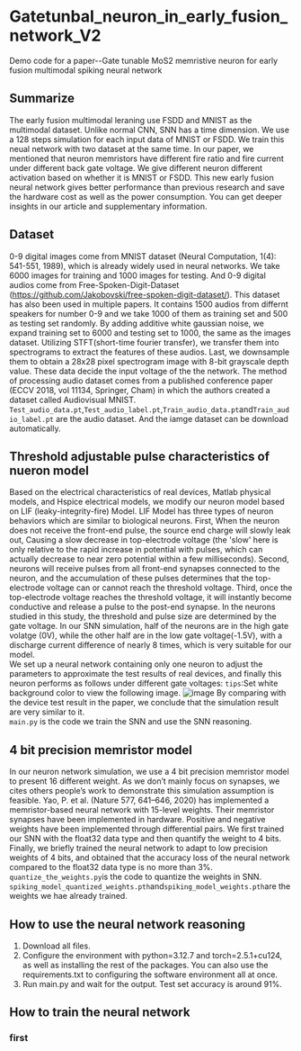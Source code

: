 # Gatetunbal_neuron_in_early_fusion_network_V2
Demo code for a paper--Gate tunable MoS2 memristive neuron for early fusion multimodal spiking neural network
## Summarize
The early fusion multimodal leraning use FSDD and MNIST as the multimodal dataset. Unlike normal CNN, SNN has a time dimension. We use a 128 steps simulation for each input data of MNIST or FSDD. We train this neual network with two dataset at the same time. In our paper, we mentioned that neuron memristors have different fire ratio and fire current under different back gate voltage. We give different neuron different activation based on whether it is MNIST or FSDD. This new early fusion neural network gives better performance than previous research and save the hardware cost as well as the power consumption. You can get deeper insights in our article and supplementary information.
## Dataset
0-9 digital images come from MNIST dataset (Neural Computation, 1(4): 541-551, 1989), which is already widely used in neural networks. We take 6000 images for training and 1000 images for testing. And 0-9 digital audios come from Free-Spoken-Digit-Dataset (https://github.com/Jakobovski/free-spoken-digit-dataset/). This dataset has also been used in multiple papers. It contains 1500 audios from differnt speakers for number 0-9 and we take 1000 of them as training set and 500 as testing set randomly. By adding additive white gaussian noise, we expand training set to 6000 and testing set to 1000, the same as the images dataset. Utilizing STFT(short-time fourier transfer), we transfer them into spectrograms to extract the features of these audios. Last, we downsample them to obtain a 28x28 pixel  spectrogram image with 8-bit grayscale depth value. These data decide the input voltage of the the network. The method of processing audio dataset comes from a published conference paper (ECCV 2018, vol 11134, Springer, Cham) in which the authors created a dataset called Audiovisual MNIST.  
`Test_audio_data.pt`,`Test_audio_label.pt`,`Train_audio_data.pt`and`Train_audio_label.pt` are the audio dataset. And the iamge dataset can be download automatically.
## Threshold adjustable pulse characteristics of nueron model
Based on the electrical characteristics of real devices, Matlab physical models, and Hspice electrical models, we modify our neuron model based on LIF (leaky-integrity-fire) Model. LIF Model has three types of neuron behaviors which are similar to biological neurons. First, When the neuron does not receive the front-end pulse, the source end charge will slowly leak out, Causing a slow decrease in top-electrode voltage (the 'slow' here is only relative to the rapid increase in potential with pulses, which can actually decrease to near zero potential within a few milliseconds). Second, neurons will receive pulses from all front-end synapses connected to the neuron, and the accumulation of these pulses determines that the top-electrode voltage can or cannot reach the threshold voltage. Third, once the top-electrode voltage reaches the threshold voltage, it will instantly become conductive and release a pulse to the post-end synapse. In the neurons studied in this study, the threshold and pulse size are determined by the gate voltage. In our SNN simulation, half of the neurons are in the high gate volatge (0V), while the other half are in the low gate voltage(-1.5V), with a discharge current difference of nearly 8 times, which is very suitable for our model.  
We set up a neural network containing only one neuron to adjust the parameters to approximate the test results of real devices, and finally this neuron performs as follows under different gate voltages:
`tips`:Set white background color to view the following image.
![image](https://github.com/Peng-Yuyang-2003/Gatetunbal_neuron_in_early_fusion_network_V2/blob/main/single_neuron.png)
By comparing with the device test result in the paper, we conclude that the simulation result are very similar to it.  
`main.py` is the code we train the SNN and use the SNN reasoning.
## 4 bit precision memristor model
In our neuron network simulation, we use a 4 bit precision memristor model to present 16 different weight. As we don’t mainly focus on synapses, we cites others people’s work to demonstrate this simulation assumption is feasible. Yao, P. et al. (Nature 577, 641–646, 2020) has implemented a memristor-based neural network with 15-level weights. Their memristor synapses have been implemented in hardware. Positive and negative weights have been implemented through differential pairs. We first trained our SNN with the float32 data type and then quantify the weight to 4 bits. Finally, we briefly trained the neural network to adapt to low precision weights of 4 bits, and obtained that the accuracy loss of the neural network compared to the float32 data type is no more than 3%.  
`quantize_the_weights.py`is the code to quantize the weights in SNN. `spiking_model_quantized_weights.pth`and`spiking_model_weights.pth`are the weights we hae already trained.
## How to use the neural network reasoning
1. Download all files.
2. Configure the environment with python=3.12.7 and torch=2.5.1+cu124, as well as installing the rest of the packages. You can also use the requirements.txt to configuring the software environment all at once.
3. Run main.py and wait for the output. Test set accuracy is around 91%.
## How to train the neural network
### first
